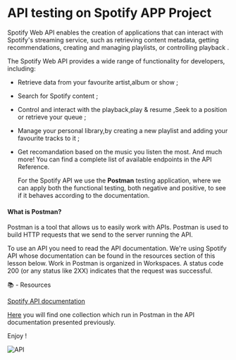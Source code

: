 # API testing on Spotify APP Project

Spotify Web API enables the creation of applications that can interact with Spotify's streaming service, such as retrieving content metadata, getting recommendations, creating and managing playlists, or controlling playback .

The Spotify Web API provides a wide range of functionality for developers, including:

- Retrieve data from your favourite artist,album or show ;
- Search for Spotify content ;
- Control and interact with the playback,play & resume ,Seek to a position or retrieve your queue ;
- Manage your personal library,by creating a new playlist and adding your favourite tracks to it ;
- Get recomandation based on the music you listen the most.
  And much more! You can find a complete list of available endpoints in the API Reference.

  For the Spotify API we use the **Postman** testing application, where we can apply both the functional testing, both negative and positive, to see if it behaves according to the documentation.

#### What is Postman?

Postman is a tool that allows us to easily work with APIs.
Postman is used to build HTTP requests that we send to the server running the API.

To use an API you need to read the API documentation. We're using Spotify API whose documentation can be found in the resources section of this lesson below.
Work in Postman is organized in Workspaces.
A status code 200 (or any status like 2XX) indicates that the request was successful.

📚 - Resources

[Spotify API documentation](https://developer.spotify.com/documentation/web-api/concepts/scopes#user-follow-read)


[Here](https://github.com/LauraScutariu/Postman-First-Collection/blob/e10ffb4c3638d38d8fe4b743d47253de54ad8fa5/Spotify.postman_collection1.json) you will find one collection which run in Postman in the API documentation presented previously.

Enjoy !

![API]([/assets/images/san-juan-mountains.jpg]https://github.com/LauraScutariu/Postman-First-Collection/blob/25db9b51bdb657059272751100accdac678c6a9c/Captura%CC%86%20de%20ecran%20din%202023-08-17%20la%2017.58.02.png "API")

